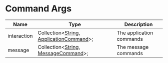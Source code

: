 # Command Args

| Name        | Type                                                                                                                                                                      | Description              |
| ----------- | ------------------------------------------------------------------------------------------------------------------------------------------------------------------------- | ------------------------ |
| interaction | Collection<[String](https://developer.mozilla.org/en-US/docs/Web/JavaScript/Reference/Global_Objects/String), [ApplicationCommand](../structures/ApplicationCommand.md)>; | The application commands |
| message     | Collection<[String](https://developer.mozilla.org/en-US/docs/Web/JavaScript/Reference/Global_Objects/String), [MessageCommand](../structures/MessageCommand.md)>;         | The message commands     |
